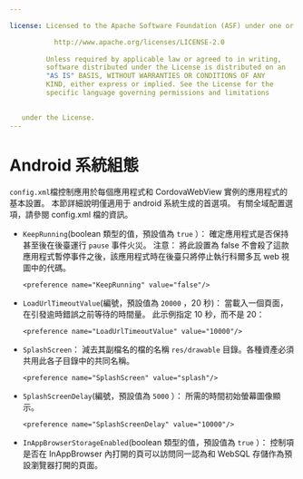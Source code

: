 ```yaml
---

license: Licensed to the Apache Software Foundation (ASF) under one or more contributor license agreements. See the NOTICE file distributed with this work for additional information regarding copyright ownership. The ASF licenses this file to you under the Apache License, Version 2.0 (the "License"); you may not use this file except in compliance with the License. You may obtain a copy of the License at

           http://www.apache.org/licenses/LICENSE-2.0
    
         Unless required by applicable law or agreed to in writing,
         software distributed under the License is distributed on an
         "AS IS" BASIS, WITHOUT WARRANTIES OR CONDITIONS OF ANY
         KIND, either express or implied. See the License for the
         specific language governing permissions and limitations
    

   under the License.
---
```


# Android 系統組態

`config.xml`檔控制應用於每個應用程式和 CordovaWebView 實例的應用程式的基本設置。 本節詳細說明僅適用于 android 系統生成的首選項。 有關全域配置選項，請參閱 config.xml 檔的資訊。

*   `KeepRunning`(boolean 類型的值，預設值為 `true` ）： 確定應用程式是否保持甚至後在後臺運行 `pause` 事件火災。 注意： 將此設置為 false 不會殺了這款應用程式暫停事件之後，該應用程式時在後臺只將停止執行科爾多瓦 web 視圖中的代碼。
    
        <preference name="KeepRunning" value="false"/>
        

*   `LoadUrlTimeoutValue`(編號，預設值為 `20000` ，20 秒)： 當載入一個頁面，在引發逾時錯誤之前等待的時間量。 此示例指定 10 秒，而不是 20：
    
        <preference name="LoadUrlTimeoutValue" value="10000"/>
        

*   `SplashScreen`： 減去其副檔名的檔的名稱 `res/drawable` 目錄。各種資產必須共用此各子目錄中的共同名稱。
    
        <preference name="SplashScreen" value="splash"/>
        

*   `SplashScreenDelay`(編號，預設值為 `5000` ）： 所需的時間初始螢幕圖像顯示。
    
        <preference name="SplashScreenDelay" value="10000"/>
        

*   `InAppBrowserStorageEnabled`(boolean 類型的值，預設值為 `true` ）： 控制項是否在 InAppBrowser 內打開的頁可以訪問同一認為和 WebSQL 存儲作為預設瀏覽器打開的頁面。
